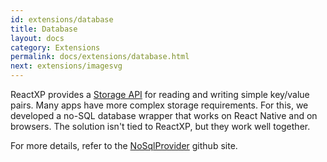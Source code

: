 ```yaml
---
id: extensions/database
title: Database
layout: docs
category: Extensions
permalink: docs/extensions/database.html
next: extensions/imagesvg
---
```


ReactXP provides a [Storage API](/reactxp/docs/apis/storage) for reading and writing simple key/value pairs. Many apps have more complex storage requirements. For this, we developed a no-SQL database wrapper that works on React Native and on browsers. The solution isn't tied to ReactXP, but they work well together.

For more details, refer to the [NoSqlProvider](https://github.com/Microsoft/NoSQLProvider) github site.
